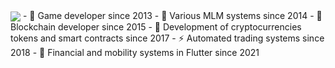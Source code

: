 <img align="center" src="https://readme-typing-svg.herokuapp.com/?size=30&duration=4000&color=41ADFB&center=falso&vCenter=falso&width=650&height=90&lines=Ol%C3%A1,+eu+sou+o+Geosimar;Bem-vindo+ao+meu+perfil!;">
- 🤖 Game developer since 2013
- 👯 Various MLM systems since 2014
- 🔭 Blockchain developer since 2015
- 💬 Development of cryptocurrencies tokens and smart contracts since 2017
- ⚡ Automated trading systems since 2018
- 🌱 Financial and mobility systems in Flutter since 2021

<!--
**geosimarg/geosimarg** is a ✨ _special_ ✨ repository because its `README.md` (this file) appears on your GitHub profile.

Here are some ideas to get you started:

- 🔭 I’m currently working on ...
- 🌱 I’m currently learning ...
- 👯 I’m looking to collaborate on ...
- 🤔 I’m looking for help with ...
- 💬 Ask me about ...
- 📫 How to reach me: ...
- 😄 Pronouns: ...
- ⚡ Fun fact: ...
-->
